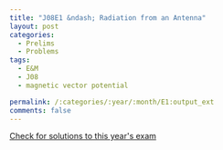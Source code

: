 ```yaml
---
title: "J08E1 &ndash; Radiation from an Antenna"
layout: post
categories:
  - Prelims
  - Problems
tags:
  - E&M
  - J08
  - magnetic vector potential

permalink: /:categories/:year/:month/E1:output_ext
comments: false
---
```

<object data="2008J1E.pdf" type="application/pdf" width="100%" height="500"></object>
<div class="message"><a href='https://princetonprelim.com/prelim/20/'>Check for solutions to this year's exam</a></div>